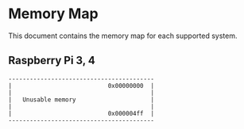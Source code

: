 # Memory Map

This document contains the memory map for each supported system.

## Raspberry Pi 3, 4
```
-----------------------------------------
|                           0x00000000  |
|                                       |
|   Unusable memory                     |
|                                       |
|                           0x000004ff  |
-----------------------------------------
```
